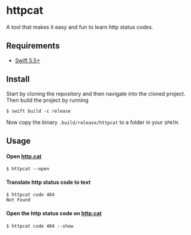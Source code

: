 # httpcat

A tool that makes it easy and fun to learn http status codes.

## Requirements
- [Swift 5.5+](https://www.swift.org/getting-started/)

## Install
Start by cloning the repository and then navigate into the cloned project.
Then build the project by running

```
$ swift build -c release
```

Now copy the binary `.build/release/httpcat` to a folder in your `$PATH`.

## Usage
#### Open [http.cat](https://http.cat)
```
$ httpcat --open
```

#### Translate http status code to text
```
$ httpcat code 404
Not Found
```

#### Open the http status code on [http.cat](https://http.cat)
```
$ httpcat code 404 --show
```
